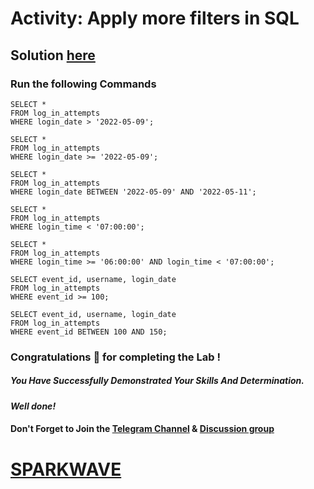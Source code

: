 # Activity: Apply more filters in SQL

## Solution [here]()

### Run the following Commands

```
SELECT * 
FROM log_in_attempts 
WHERE login_date > '2022-05-09';

SELECT * 
FROM log_in_attempts 
WHERE login_date >= '2022-05-09';

SELECT * 
FROM log_in_attempts 
WHERE login_date BETWEEN '2022-05-09' AND '2022-05-11';

SELECT * 
FROM log_in_attempts 
WHERE login_time < '07:00:00';

SELECT * 
FROM log_in_attempts 
WHERE login_time >= '06:00:00' AND login_time < '07:00:00';

SELECT event_id, username, login_date
FROM log_in_attempts
WHERE event_id >= 100;

SELECT event_id, username, login_date
FROM log_in_attempts
WHERE event_id BETWEEN 100 AND 150;
```

### Congratulations 🎉 for completing the Lab !

##### *You Have Successfully Demonstrated Your Skills And Determination.*

#### *Well done!*

#### Don't Forget to Join the [Telegram Channel](https://t.me/sparkwave.01) & [Discussion group](https://t.me/sparkwave.01chats)

# [SPARKWAVE](https://www.youtube.com/@sparkwave.01)